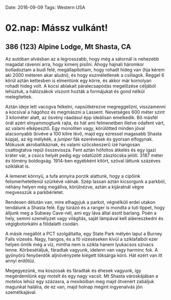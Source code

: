Date: 2016-09-09
Tags: Western USA

# 02.nap: Mássz vulkánt!

## 386 (123) Alpine Lodge, Mt Shasta, CA

Az autóban alvásban az a legrosszabb, hogy még a sátornál is nehezebb magadat rávenni arra, hogy kimenj pisilni. Ahogy hajnali háromkor botladoztam a budi felé, megállapítottam, hogy rohadt hideg van (hja kérem aki 2000 méteren akar aludni), és hogy eszméletlenek a csillagok. Reggel 6 körül aztán kettesben is elmentünk egy körre, és akkor már komolyan rohadt hideg volt. A kocsi ablakait páralecsapódás megelőzése céljából lehúztuk, a hálózsákok viszont hozták a formájukat és gond nélkül melegítettek.

Aztán ideje lett vacogva felkelni, napsütkérezve megreggelizni, visszamenni a kocsival a hágóhoz és megmászni a Lassent. Nevetséges 600 méter szint 3 kilométer alatt, az ösvény ráadásul épp ideálisan emelkedik. Bő másfél órát azért elnyammogtunk rajta, és hát ami felmenetben illetve odafent várt, az valami elképesztő. Egy monoliten vagy, körülötted minden jóval alacsonyabb (kivéve a 100 kilire lévő, majd egy ezressel magasabb Shasta kúpja), az ég mélykék, a *juniper* fák ezerévesek és gyorsan elfogynak. Mókusok akrobatikáznak, és valami szöcskeszerű izé hangosan csattogtatva repül összevissza. Fent aztán hófoltos átkelés és egy igazi kráter vár, a csúcs helyét pedig egy odatűzött zászlócska jelöli. 3187 méter és tömény boldogság. 1914-ben egyébként kitört, szóval láttunk százéves sziklákat is.

A lemenet könnyű, a tufa annyira porzik alattunk, hogy a cipőink felismerhetetlenül szürkévé válnak. Szép lassan aztán kicsorgunk a parkból, néhány helyen még megállva, körülnézve, aztán a kijáratnál végre megvesszük a parkbérletet.

Rendesen délután van, mire elhagyjuk a parkot, végnélküli erdei utakon tendálunk a Shasta felé. Egy túrázó és a ranger is mondta a tuti tippet, hogy álljunk meg a Subway Cave-nél, ami egy láva által ásott barlang. Poén a hely, semmi személyzet vagy világítás, saját lámpával kell aláereszkedni és végigbotorkálni a földalatti csodán.

A másik megállót a PCT szolgáltatta, egy State Park mélyén lapul a Burney Falls vízesés. Nagy, hangos, és a fő vízeséseken kívül a sziklafalból ezer helyen ömlik még a víz, mintha nem is szikla hanem lyukacsos szivacs lenne. Körbesétáljuk, fáradtak vagyunk, idelenn van vagy harminc fok. A gyönyörű fenyőerdők aljnövényzete kiégett töksárga kóró. Hát ezért van itt annyi erdőtűz.

Megegyezünk, ma koszosak és fáradtak és éhesek vagyunk, így megérdemlünk egy motelt és egy nagy vacsit. Mt Shasta városkájában a motelos lehúz egy százasra, a mexikóiban meg majd ötvenért zabáljuk magunkat halálra, de ez van, majd holnap megint ingyenalvás jön szemétkajával.
